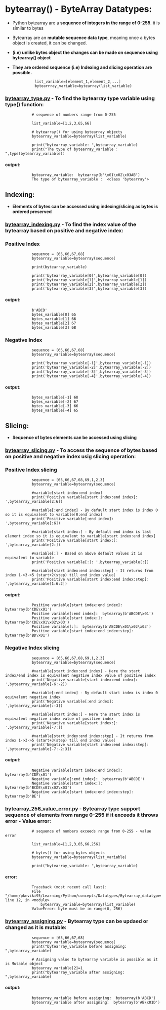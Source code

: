 # bytearray() -  ByteArray Datatypes:

- Python bytearray are a **sequence of integers in the range of 0-255**. it is similar to bytes 
- Bytearray are an **mutable sequence data type**, meaning once a bytes object is created, it can be changed.
- **(i.e) unlike bytes object the changes can be made on sequence using bytearray() object**
- **They are ordered sequence (i.e) Indexing and slicing operation are possible.**

                list_variable=[element_1,element_2,...]
                bytearrray_variable=bytearray(list_variable)

### [bytearray_type.py](https://github.com/pknviki95/Python/tree/main/concepts/Datatypes/Bytearray_datatypes/scripts/bytearray_type.py) - To find the bytearray type variable using type() function:

                # sequence of numbers range from 0-255

                list_variable=[1,2,3,65,66]

                # bytearray() for using bytearray objects
                bytearray_variable=bytearray(list_variable)

                print("bytearray_variable: ",bytearray_variable)
                print("The type of bytearray_variable : ",type(bytearray_variable))

#### output:

                bytearray_variable:  bytearray(b'\x01\x02\x03AB')
                The type of bytearray_variable :  <class 'bytearray'>

## Indexing:

- **Elements of bytes can be accessed using indexing/slicing as bytes is ordered preserved**

### [bytearray_indexing.py](https://github.com/pknviki95/Python/tree/main/concepts/Datatypes/Bytearray_datatypes/scripts/bytearray_indexing.py) - To find the index value of the bytearray based on positive and negative index:

### Positive Index

                sequence = [65,66,67,68]
                bytearray_variable=bytearray(sequence)

                print(bytearray_variable)

                print('bytearray_variable[0]',bytearray_variable[0])
                print('bytearray_variable[1]',bytearray_variable[1])
                print('bytearray_variable[2]',bytearray_variable[2])
                print('bytearray_variable[3]',bytearray_variable[3])
#### output:
                b'ABCD'
                bytes_variable[0] 65
                bytes_variable[1] 66
                bytes_variable[2] 67
                bytes_variable[3] 68
### Negative Index

                sequence = [65,66,67,68]
                bytearray_variable=bytearray(sequence)

                print('bytearray_variable[-1]',bytearray_variable[-1])
                print('bytearray_variable[-2]',bytearray_variable[-2])
                print('bytearray_variable[-3]',bytearray_variable[-3])
                print('bytearray_variable[-4]',bytearray_variable[-4])
#### output:

                bytes_variable[-1] 68
                bytes_variable[-2] 67
                bytes_variable[-3] 66
                bytes_variable[-4] 65

## Slicing:

- **Sequence of bytes elements can be accessed using slicing**

### [bytearray_slicing.py](https://github.com/pknviki95/Python/tree/main/concepts/Datatypes/Bytearray_datatypes/scripts/bytearray_slicing.py) - To access the sequence of bytes based on positive and negative index usig slicing operation:

### Positive Index slicing

                sequence = [65,66,67,68,69,1,2,3]
                bytearray_variable=bytearray(sequence)

                #variable[start index:end index] 
                print('Positive variable[start index:end index]: ',bytearray_variable[2:6]) 

                #variable[:end index] - By default start index is index 0 so it is equivalent to variable[0:end index]
                print('Positive variable[:end index]: ',bytearray_variable[:6])

                #variable[start index:] - By default end index is last element index so it is equivalent to variable[start index:end index]
                print('Positive variable[start index:]: ',bytearray_variable[2:])      

                #variable[:] - Based on above default values it is equivalent to variable
                print('Positive variable[:]: ',bytearray_variable[:])

                #variable[start index:end index:step] - It returns from index 1->3->5 (start+2(step) till end index value)
                print('Positive variable[start index:end index:step]: ',bytearray_variable[1:6:2])
#### output:
                Positive variable[start index:end index]:  bytearray(b'CDE\x01')
                Positive variable[:end index]:  bytearray(b'ABCDE\x01')
                Positive variable[start index:]:  bytearray(b'CDE\x01\x02\x03')
                Positive variable[:]:  bytearray(b'ABCDE\x01\x02\x03')
                Positive variable[start index:end index:step]:  bytearray(b'BD\x01')


### Negative Index slicing

                sequence = [65,66,67,68,69,1,2,3]
                bytearray_variable=bytearray(sequence)

                #variable[start index:end index] - Here the start index/end index is equivalent negative index value of positive index
                print('Negative variable[start index:end index]: ',bytearray_variable[-6:-2])  

                #variable[:end index] - By default start index is index 0 equivalent negative index
                print('Negative variable[:end index]: ',bytearray_variable[:-3])         

                #variable[start index:] - Here the start index is equivalent negative index value of positive index
                print('Negative variable[start index:]: ',bytearray_variable[-7:])        

                #variable[start index:end index:step] - It returns from index 1->3->5 (start+3(step) till end index value)
                print('Negative variable[start index:end index:step]: ',bytearray_variable[-7:-2:3])
#### output:

                Negative variable[start index:end index]:  bytearray(b'CDE\x01')
                Negative variable[:end index]:  bytearray(b'ABCDE')
                Negative variable[start index:]:  bytearray(b'BCDE\x01\x02\x03')
                Negative variable[start index:end index:step]:  bytearray(b'BE')

### [bytearray_256_value_error.py](https://github.com/pknviki95/Python/tree/main/concepts/Datatypes/Bytearray_datatypes/scripts/bytearray_256_value_error.py) - Bytearray type support sequence of elements from range 0-255 if it exceeds it throws error - Value error:

                # sequence of numbers exceeds range from 0-255 - value error

                list_variable=[1,2,3,65,66,256]

                # bytes() for using bytes objects
                bytearray_variable=bytearray(list_variable)

                print("bytearray_variable: ",bytearray_variable)

#### error:
                Traceback (most recent call last):
                File "/home/pknviki95/Learning/Python/concepts/Datatypes/Bytearray_datatypes/scripts/bytearray_256_value_error.py", line 12, in <module>
                    bytearray_variable=bytearray(list_variable)
                ValueError: byte must be in range(0, 256)

### [bytearray_assigning.py](https://github.com/pknviki95/Python/tree/main/concepts/Datatypes/Bytearray_datatypes/scripts/bytearray_assigning.py) - Bytearray type can be updaed or changed as it is mutable:

                sequence = [65,66,67,68]
                bytearray_variable=bytearray(sequence)
                print("bytearray_variable before assigning: ",bytearray_variable)

                # Assigning value to bytearray variable is possible as it is Mutable object
                bytearray_variable[2]=1
                print("bytearray_variable after assigning: ",bytearray_variable)

#### output:
                bytearray_variable before assigning:  bytearray(b'ABCD')
                bytearray_variable after assigning:  bytearray(b'AB\x01D')